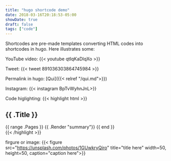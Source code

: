 ```yaml
---
title: "hugo shortcode demo"
date: 2018-03-16T20:18:53-05:00
showDate: true
draft: false
tags: ["code"]
---
```


Shortcodes are pre-made templates converting HTML codes into shortcodes in hugo. Here illustrates some:

YouTube video:
{{< youtube qtIqKaDlqXo >}}

Tweet:
{{< tweet 891036303864745984 >}}

Permalink in hugo:
[Qui]({{< relref "/qui.md">}})

Instagram:
{{< instagram BpTvWyhnJnL>}}

Code higlighting:
{{< highlight html >}}

<section id="main">
  <div>
   <h1 id="title">{{ .Title }}</h1>
    {{ range .Pages }}
        {{ .Render "summary"}}
    {{ end }}
  </div>
</section>
{{< /highlight >}}

firgure or image:
{{< figure src="https://unsplash.com/photos/1GUwkryQiro" title="title here" width=50, height=50, caption="caption here">}}



